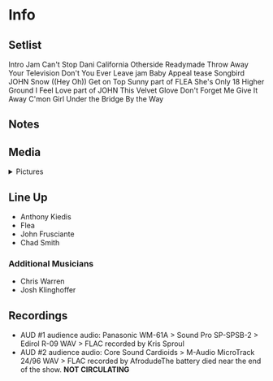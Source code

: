 # Info

## Setlist

Intro Jam
Can't Stop
Dani California
Otherside
Readymade
Throw Away Your Television
Don't You Ever Leave jam
Baby Appeal tease
Songbird JOHN
Snow ((Hey Oh))
Get on Top
Sunny part of FLEA
She's Only 18
Higher Ground
I Feel Love part of JOHN
This Velvet Glove
Don't Forget Me
Give It Away
C'mon Girl
Under the Bridge
By the Way

## Notes

## Media 

<details>
  <summary>Pictures</summary>
  <!--<img alt="Setlist" title="Setlist" src="_.jpg" height="200" />
  <img alt="Clipping" title="Clipping" src="_.jpg" height="200" />
  <img alt="Flyer" title="Flyer" src="_.jpg" height="200" />-->
</details>

## Line Up

* Anthony Kiedis
* Flea
* John Frusciante
* Chad Smith

### Additional Musicians

* Chris Warren  
* Josh Klinghoffer

## Recordings

* AUD #1 audience audio: Panasonic WM-61A > Sound Pro SP-SPSB-2 > Edirol R-09 WAV > FLAC recorded by Kris Sproul
* AUD #2 audience audio: Core Sound Cardioids > M-Audio MicroTrack 24/96 WAV > FLAC recorded by AfrodudeThe battery died near the end of the show. **NOT CIRCULATING**



